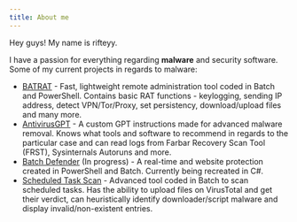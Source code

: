 ```yaml
---
title: About me
---
```


Hey guys! My name is rifteyy.

I have a passion for everything regarding **malware** and security software.
Some of my current projects in regards to malware: 

- [BATRAT](https://github.com/rifteyy/batrat) - Fast, lightweight remote administration tool coded in Batch and PowerShell. Contains basic RAT functions - keylogging, sending IP address, detect VPN/Tor/Proxy, set persistency, download/upload files and many more.
- [AntivirusGPT](https://github.com/rifteyy/antivirusgpt) - A custom GPT instructions made for advanced malware removal. Knows what tools and software to recommend in regards to the particular case and can read logs from Farbar Recovery Scan Tool (FRST), Sysinternals Autoruns and more.
- [Batch Defender](https://github.com/rifteyy/batch-defender) (In progress) - A real-time and website protection created in PowerShell and Batch. Currently being recreated in C#.
- [Scheduled Task Scan](https://github.com/rifteyy/scheduled-task-scan) - Advanced tool coded in Batch to scan scheduled tasks. Has the ability to upload files on VirusTotal and get their verdict, can heuristically identify downloader/script malware and display invalid/non-existent entries.
